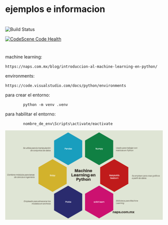 # ejemplos e informacion

#



![Build Status](https://github.com/mikaelvesavuori/figmagic/workflows/master/badge.svg) 

[![CodeScene Code Health](https://codescene.io/projects/8364/status-badges/code-health)](https://codescene.io/projects/8364)

#



machine learning:

    https://naps.com.mx/blog/introduccion-al-machine-learning-en-python/

environments:

    https://code.visualstudio.com/docs/python/environments


para crear el entorno: 

            python -m venv .venv

para habilitar el entorno: 
    
            nombre_de_env\Scripts\activate/eactivate





![Librerias necesarias](assets/ml_lib.png)
    

